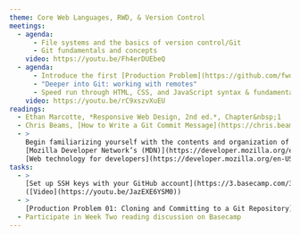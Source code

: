 ```yaml
---
theme: Core Web Languages, RWD, & Version Control
meetings:
  - agenda:
      - File systems and the basics of version control/Git
      - Git fundamentals and concepts
    video: https://youtu.be/Fh4erDUEbeQ
  - agenda:
      - Introduce the first [Production Problem](https://github.com/fwd-2021/fwd-production-problems/) and walk through turn-in procedure
      - "Deeper into Git: working with remotes"
      - Speed run through HTML, CSS, and JavaScript syntax & fundamentals, with a Git assist
    video: https://youtu.be/rC9xszvXuEU
readings:
  - Ethan Marcotte, *Responsive Web Design, 2nd ed.*, Chapter&nbsp;1
  - Chris Beams, [How to Write a Git Commit Message](https://chris.beams.io/posts/git-commit/)
  - >
    Begin familiarizing yourself with the contents and organization of
    [Mozilla Developer Network’s (MDN)](https://developer.mozilla.org/en-US/)
    [Web technology for developers](https://developer.mozilla.org/en-US/docs/Web)
tasks:
  - >
    [Set up SSH keys with your GitHub account](https://3.basecamp.com/3058761/buckets/23600576/messages/4119239041)
    ([Video](https://youtu.be/JazEXE6YSM0))
  - >
    [Production Problem 01: Cloning and Committing to a Git Repository](https://github.com/fwd-2021/fwd-production-problems/pp-01/)
  - Participate in Week Two reading discussion on Basecamp
---
```

